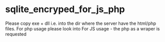 # sqlite_encryped_for_js_php

Please copy exe + dll i.e. into the dir where the server have the html/php files.
For php usage please look into
For JS usage - the php as a wraper is requested
